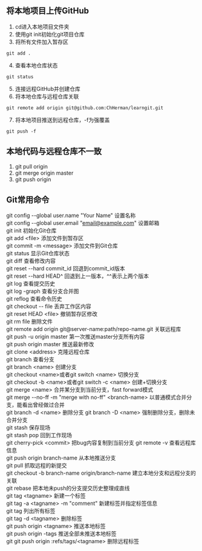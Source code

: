 ## 将本地项目上传GitHub
1. cd进入本地项目文件夹
2. 使用git init初始化git项目仓库
3. 将所有文件加入暂存区
```
git add .
```
4. 查看本地仓库状态
```
git status
```
5. 连接远程GitHub并创建仓库
6. 将本地仓库与远程仓库关联
```
git remote add origin git@github.com:ChHerman/learngit.git
```
7. 将本地项目推送到远程仓库，-f为强覆盖
```
git push -f
```
## 本地代码与远程仓库不一致
1. git pull origin
2. git merge origin master
3. git push origin

## Git常用命令
git config --global user.name "Your Name" 设置名称  
git config --global user.email "email@example.com" 设置邮箱  
git init 初始化Git仓库  
git add &lt;file&gt; 添加文件到暂存区  
git commit -m &lt;message&gt; 添加文件到Git仓库  
git status 显示Git仓库状态  
git diff 查看修改内容  
git reset --hard commit\_id 回退到commit\_id版本  
git reset --hard HEAD^ 回退到上一版本，^^表示上两个版本  
git log 查看提交历史  
git log -graph 查看分支合并图  
git reflog 查看命令历史  
git checkout -- file 丢弃工作区内容  
git reset HEAD &lt;file&gt; 撤销暂存区修改  
git rm file 删除文件  
git remote add origin git@server-name:path/repo-name.git 关联远程库  
git push -u origin master 第一次推送master分支所有内容  
git push origin master 推送最新修改  
git clone &lt;address&gt; 克隆远程仓库  
git branch 查看分支  
git branch &lt;name&gt; 创建分支  
git checkout &lt;name&gt;或者git switch &lt;name&gt; 切换分支  
git checkout -b &lt;name&gt;或者git switch -c &lt;name&gt; 创建+切换分支  
git merge &lt;name&gt; 合并某分支到当前分支，fast forward模式  
git merge --no-ff -m "merge with no-ff" &lt;branch-name&gt; 以普通模式合并分支，能看出曾经做过合并    
git branch -d &lt;name&gt; 删除分支
git branch -D &lt;name&gt; 强制删除分支，删除未合并分支  
git stash 保存现场  
git stash pop 回到工作现场  
git cherry-pick &lt;commit&gt; 把bug内容复制到当前分支
git remote -v 查看远程库信息  
git push origin branch-name 从本地推送分支  
git pull 抓取远程的新提交  
git checkout -b branch-name origin/branch-name 建立本地分支和远程分支的关联  
git rebase 把本地未push的分支提交历史整理成直线  
git tag &lt;tagname&gt; 新建一个标签  
git tag -a &lt;tagname&gt; -m "comment" 新建标签并指定标签信息  
git tag 列出所有标签  
git tag -d &lt;tagname&gt; 删除标签  
git push origin &lt;tagname&gt; 推送本地标签  
git push origin -tags 推送全部未推送本地标签  
git git push origin :refs/tags/&lt;tagname&gt; 删除远程标签
